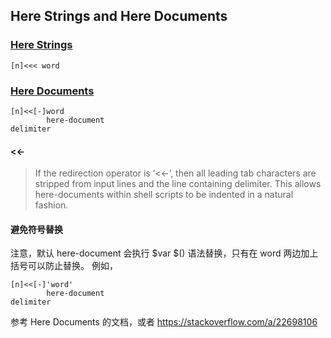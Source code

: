 ## Here Strings and Here Documents

### [Here Strings](https://www.gnu.org/software/bash/manual/bashref.html#Here-Strings)

`[n]<<< word`

### [Here Documents](https://www.gnu.org/software/bash/manual/bashref.html#Here-Documents)

```
[n]<<[-]word
        here-document
delimiter
```

#### <<-

> If the redirection operator is ‘<<-’, then all leading tab characters are stripped from input lines and the line containing delimiter. This allows here-documents within shell scripts to be indented in a natural fashion.

#### 避免符号替换

注意，默认 here-document 会执行 $var $() 语法替换，只有在 word 两边加上括号可以防止替换。
例如，

```
[n]<<[-]'word'
        here-document
delimiter
```

参考 Here Documents 的文档，或者 https://stackoverflow.com/a/22698106
